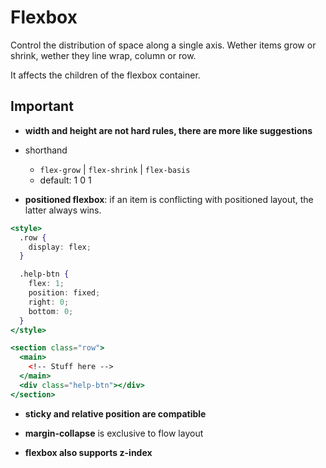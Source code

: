 # Flexbox

Control the distribution of space along a single axis. Wether items grow or shrink, wether they line wrap, column or row.

It affects the children of the flexbox container.

## Important

- **width and height are not hard rules, there are more like suggestions**

- shorthand

  - `flex-grow` | `flex-shrink` | `flex-basis`
  - default: 1 0 1

- **positioned flexbox**: if an item is conflicting with positioned layout, the latter always wins.

```jsx
<style>
  .row {
    display: flex;
  }

  .help-btn {
    flex: 1;
    position: fixed;
    right: 0;
    bottom: 0;
  }
</style>

<section class="row">
  <main>
    <!-- Stuff here -->
  </main>
  <div class="help-btn"></div>
</section>
```

- **sticky and relative position are compatible**

- **margin-collapse** is exclusive to flow layout

- **flexbox also supports z-index**
